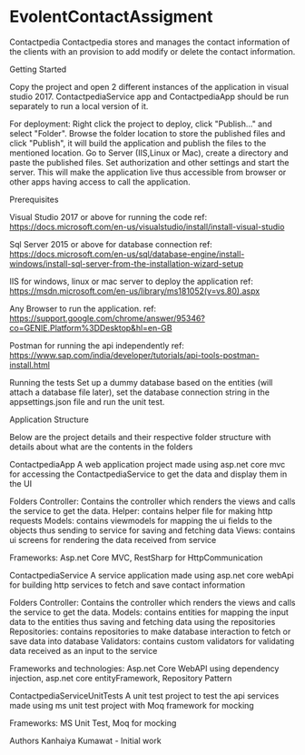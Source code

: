 # EvolentContactAssigment

Contactpedia
Contactpedia stores and manages the contact information of the clients with an provision to add modify or delete the contact information.

Getting Started

Copy the project and open 2 different instances of the application in visual studio 2017. ContactpediaService app and ContactpediaApp should be run separately to run a local version of it.

For deployment:
Right click the project to deploy, click "Publish..." and select "Folder".
Browse the folder location to store the published files and click "Publish", it will build the application and publish the files to the mentioned location.
Go to Server (IIS,Linux or Mac), create a directory and paste the published files. 
Set authorization and other settings and start the server. 
This will make the application live thus accessible from browser or other apps having access to call the application.


Prerequisites

Visual Studio 2017 or above for running the code
ref: https://docs.microsoft.com/en-us/visualstudio/install/install-visual-studio

Sql Server 2015 or above for database connection
ref: https://docs.microsoft.com/en-us/sql/database-engine/install-windows/install-sql-server-from-the-installation-wizard-setup

IIS for windows, linux or mac server to deploy the application
ref: https://msdn.microsoft.com/en-us/library/ms181052(v=vs.80).aspx

Any Browser to run the application. 
ref: https://support.google.com/chrome/answer/95346?co=GENIE.Platform%3DDesktop&hl=en-GB

Postman for running the api independently
ref: https://www.sap.com/india/developer/tutorials/api-tools-postman-install.html

Running the tests
Set up a dummy database based on the entities (will attach a database file later), set the database connection string in the appsettings.json file and run the unit test.

Application Structure

Below are the project details and their respective folder structure with details about what are the contents in the folders

ContactpediaApp
A web application project made using asp.net core mvc for accessing the ContactpediaService to get the data and display them in the UI

Folders
Controller: Contains the controller which renders the views and calls the service to get the data.
Helper: contains helper file for making http requests
Models: contains viewmodels for mapping the ui fields to the objects thus sending to service for saving and fetching data
Views: contains ui screens for rendering the data received from service

Frameworks: Asp.net Core MVC, RestSharp for HttpCommunication

ContactpediaService
A service application made using asp.net core webApi for building http services to fetch and save contact information

Folders
Controller: Contains the controller which renders the views and calls the service to get the data.
Models: contains entities for mapping the input data to the entities thus saving and fetching data using the repositories
Repositories: contains repositories to make database interaction to fetch or save data into database
Validators: contains custom validators for validating data received as an input to the service

Frameworks and technologies: Asp.net Core WebAPI using dependency injection, asp.net core entityFramework, Repository Pattern

ContactpediaServiceUnitTests
A unit test project to test the api services made using ms unit test project with Moq framework for mocking

Frameworks: MS Unit Test, Moq for mocking

Authors
Kanhaiya Kumawat - Initial work 


